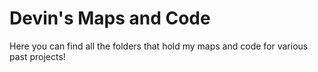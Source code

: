 # Devin's Maps and Code

Here you can find all the folders that hold my maps and code for various past projects!
